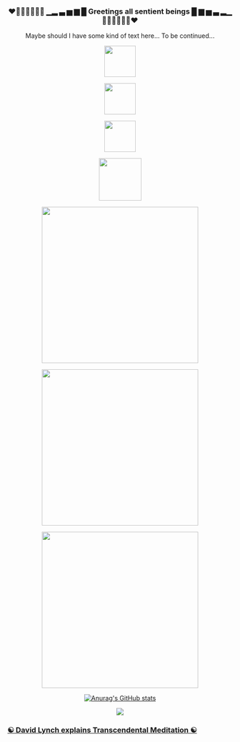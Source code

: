 <div align="center">

### ❤🧡💛💚💙💜🤍 ▁▂ ▃ ▅ ▆ █ Greetings all sentient beings █ ▆ ▅ ▃ ▂▁ 🤍💜💙💚💛🧡❤

</div>

<div align="center">

<div align="center">

Maybe should I have some kind of text here... To be continued...

</div>


[<img width="70" src="https://upload.wikimedia.org/wikipedia/commons/thumb/8/83/Steam_icon_logo.svg/512px-Steam_icon_logo.svg.png">](https://steamcommunity.com/id/Danielkaas94/)

[<img width="70" src="https://nuphoriq.com/wp-content/uploads/2019/12/linkedin-icon2.svg">](https://www.linkedin.com/in/danielkaas94/)

[<img width="70" src="https://i0.wp.com/multarte.com.br/wp-content/uploads/2020/05/classic-youtube-icon-2.png?fit=512%2C512&ssl=1">](https://www.youtube.com/c/Danielkaas94) 
    
[<img width="95" src="https://cdn.freebiesupply.com/images/large/2x/duolingo-logo-transparent.png">](https://www.duolingo.com/profile/Danielkaas94) 

[<img width="350" src="https://upload.wikimedia.org/wikipedia/commons/0/02/Stack_Overflow_logo.svg">](https://stackoverflow.com/users/6662872/daniel-kaas) 
    
[<img width="350" src="https://upload.wikimedia.org/wikipedia/commons/6/6c/Codecademy.svg">](https://www.codecademy.com/profiles/Danielkaas94) 

[<img width="350" src="https://www.codewars.com/users/Danielkaas94/badges/large">](https://www.codewars.com/users/Danielkaas94) 

    
[![Anurag's GitHub stats](https://github-readme-stats.vercel.app/api?username=Danielkaas94&show_icons=true&theme=midnight-purple&include_all_commits=true)](https://github.com/anuraghazra/github-readme-stats)
   
  
</div>

<p align='center'>
    <img src="https://github-readme-stats.vercel.app/api/top-langs/?username=Danielkaas94&show_icons=true&title_color=ffffff&icon_color=2A75CF&text_color=daf7dc&bg_color=191919&langs_count=25">



    
### [☯ David Lynch explains Transcendental Meditation ☯](https://youtu.be/Em3XplqnoF4)

    

<!--


<p align="left">
  <img alt="Doom Guy Gif!" width="30" href="https://steamcommunity.com/id/Danielkaas94/" src="https://upload.wikimedia.org/wikipedia/commons/thumb/8/83/Steam_icon_logo.svg/512px-Steam_icon_logo.svg.png">
  
</p>


**Danielkaas94/Danielkaas94** is a ✨ _special_ ✨ repository because its `README.md` (this file) appears on your GitHub profile.

![DoomGoodFaceS](https://upload.wikimedia.org/wikipedia/commons/thumb/8/83/Steam_icon_logo.svg/512px-Steam_icon_logo.svg.png)


Here are some ideas to get you started:

- 🔭 I’m currently working on ...
- 🌱 I’m currently learning ...
- 👯 I’m looking to collaborate on ...

- 🤔 I’m looking for help with ...
- 💬 Ask me about ...
- 📫 How to reach me: ...
- 😄 Pronouns: ...
- ⚡ Fun fact: ... I have a mantra for TM Meditation
-->
